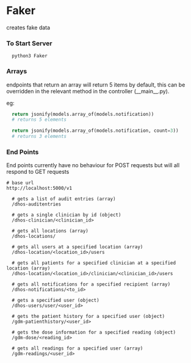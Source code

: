 # Faker
creates fake data


### To Start Server
```shell
  python3 Faker
```


### Arrays

endpoints that return an array will return 5 items by default, this can be overridden in the relevant method in the controller (\_\_main\_\_.py).

eg:
```python
  return jsonify(models.array_of(models.notification))
  # returns 5 elements
```

```python
  return jsonify(models.array_of(models.notification, count=3))
  # returns 3 elements
```


### End Points
End points currently have no behaviour for POST requests but will all respond to GET requests

```
# base url
http://localhost:5000/v1

  # gets a list of audit entries (array)
  /dhos-auditentries          
  
  # gets a single clinician by id (object)
  /dhos-clinician/<clinician_id>
  
  # gets all locations (array)
  /dhos-locations/
  
  # gets all users at a specified location (array)
  /dhos-location/<location_id>/users
  
  # gets all patients for a specified clinician at a specified location (array)
  /dhos-location/<location_id>/clinician/<clinician_id>/users
   
  # gets all notifications for a specified recipient (array)
  /dhos-notifications/<to_id>
  
  # gets a specified user (object)
  /dhos-users/user/<user_id>
  
  # gets the patient history for a specified user (object)
  /gdm-patienthistory/<user_id>
  
  # gets the dose information for a specified reading (object)
  /gdm-dose/<reading_id>
  
  # gets all readings for a specified user (array)
  /gdm-readings/<user_id>
```
